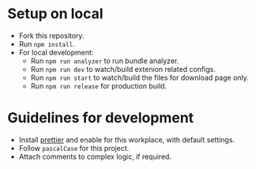 # Setup on local

- Fork this repository.
- Run `npm install`.
- For local development:
  - Run `npm run analyzer` to run bundle analyzer.
  - Run `npm run dev` to watch/build extenion related configs.
  - Run `npm run start` to watch/build the files for download page only.
  - Run `npm run release` for production build.

# Guidelines for development

- Install [prettier]("https://marketplace.visualstudio.com/items?itemName=esbenp.prettier-vscode") and enable for this workplace, with default settings.
- Follow `pascalCase` for this project.
- Attach comments to complex logic, if required.
